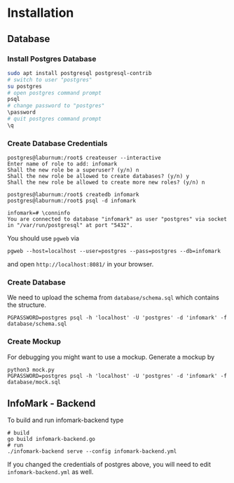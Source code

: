 # Installation

## Database

### Install Postgres Database

```bash
sudo apt install postgresql postgresql-contrib
# switch to user "postgres"
su postgres
# open postgres command prompt
psql
# change password to "postgres"
\password
# quit postgres command prompt
\q
```

### Create Database Credentials

```console
postgres@laburnum:/root$ createuser --interactive
Enter name of role to add: infomark
Shall the new role be a superuser? (y/n) n
Shall the new role be allowed to create databases? (y/n) y
Shall the new role be allowed to create more new roles? (y/n) n

postgres@laburnum:/root$ createdb infomark
postgres@laburnum:/root$ psql -d infomark

infomark=# \conninfo
You are connected to database "infomark" as user "postgres" via socket in "/var/run/postgresql" at port "5432".
```

You should use `pgweb` via

```
pgweb --host=localhost --user=postgres --pass=postgres --db=infomark
```

and open `http://localhost:8081/` in your browser.

### Create Database

We need to upload the schema from `database/schema.sql` which contains the structure.

```
PGPASSWORD=postgres psql -h 'localhost' -U 'postgres' -d 'infomark' -f database/schema.sql
```

### Create Mockup

For debugging you might want to use a mockup. Generate a mockup by

```
python3 mock.py
PGPASSWORD=postgres psql -h 'localhost' -U 'postgres' -d 'infomark' -f database/mock.sql
```

## InfoMark - Backend

To build and run infomark-backend type

```
# build
go build infomark-backend.go
# run
./infomark-backend serve --config infomark-backend.yml
```

If you changed the credentials of postgres above, you will need to edit `infomark-backend.yml` as well.